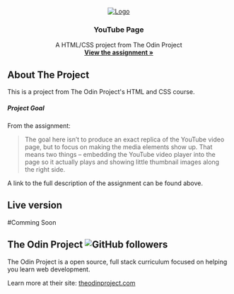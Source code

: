<!-- PROJECT LOGO -->
<br />
<p align="center">
  <a href="https://www.theodinproject.com">
    <img src="https://www.theodinproject.com/assets/odin-logo-2d729f16279e9fc3b58ce847eacf07f883bdfc95eb23bb5064ed59d36ef551d6.svg" alt="Logo">
  </a>

  <h3 align="center">YouTube Page</h3>

  <p align="center">
    A HTML/CSS project from The Odin Project
    <br />
    <a href="https://www.theodinproject.com/courses/html-and-css/lessons/embedding-images-and-video"><strong>View the assignment »</strong></a>
    <br />
  </p>
</p>

<!-- ABOUT THE PROJECT -->
## About The Project

<p>This is a project from The Odin Project's HTML and CSS course.<p>

<h5>Project Goal</h5>
<p>From the assignment:</p>

<blockquote>The goal here isn’t to produce an exact replica of the YouTube video page, but to focus on making the media elements show up. That means two things – embedding the YouTube video player into the page so it actually plays and showing little thumbnail images along the right side.</blockquote>

<p>A link to the full description of the assignment can be found above.</p>

## Live version

#Comming Soon
<!--<p><a href="https://jasont01.github.io/odin-youtube">github.io</a></p>-->

## The Odin Project ![GitHub followers](https://img.shields.io/github/followers/TheOdinProject?label=TheOdinProject&style=social)
<p>The Odin Project is a open source, full stack curriculum focused on helping you learn web development.</p>
<p>Learn more at their site: <a href="https://www.theodinproject.com/">theodinproject.com</a></p>

